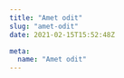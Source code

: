 ```yaml
---
title: "Amet odit"
slug: "amet-odit"
date: 2021-02-15T15:52:48Z

meta:
  name: "Amet odit"
---
```


